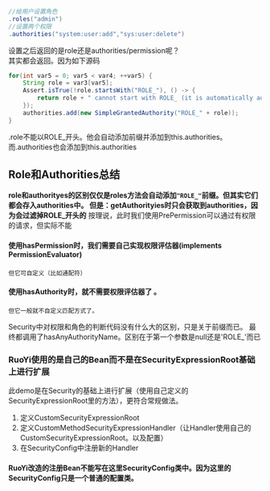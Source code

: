 ```java
//给用户设置角色
.roles("admin")
//设置两个权限
.authorities("system:user:add","sys:user:delete")
```
设置之后返回的是role还是authorities/permission呢？  
其实都会返回。因为如下源码
```java
for(int var5 = 0; var5 < var4; ++var5) {
    String role = var3[var5];
    Assert.isTrue(!role.startsWith("ROLE_"), () -> {
        return role + " cannot start with ROLE_ (it is automatically added)";
    });
    authorities.add(new SimpleGrantedAuthority("ROLE_" + role));
}
```
.role不能以ROLE_开头。他会自动添加前缀并添加到this.authorities。  
而.authorities也会添加到this.authorities
## Role和Authorities总结
**role和authorityes的区别仅仅是roles方法会自动添加`"ROLE_"`前缀。但其实它们都会存入authorities中。
但是：getAuthorityies时只会获取到authorities，因为会过滤掉ROLE_开头的**
按理说，此时我们使用PrePermission可以通过有权限的请求，但实际不能

#### 使用hasPermission时，我们需要自己实现权限评估器(implements PermissionEvaluator)
    但它可自定义（比如通配符）
#### 使用hasAuthority时，就不需要权限评估器了 。
    但它一般就不自定义匹配方式了。

Security中对权限和角色的判断代码没有什么大的区别，只是关于前缀而已。
最终都调用了hasAnyAuthorityName。区别在于第一个参数是null还是'ROLE_'而已

### RuoYi使用的是自己的Bean而不是在SecurityExpressionRoot基础上进行扩展
此demo是在Security的基础上进行扩展（使用自己定义的SecurityExpressionRoot里的方法），更符合常规做法。
1. 定义CustomSecurityExpressionRoot
2. 定义CustomMethodSecurityExpressionHandler（让Handler使用自己的CustomSecurityExpressionRoot。以及配置）
3. 在SecurityConfig中注册新的Handler

#### RuoYi改造的注册Bean不能写在这里SecurityConfig类中。因为这里的SecurityConfig只是一个普通的配置类。